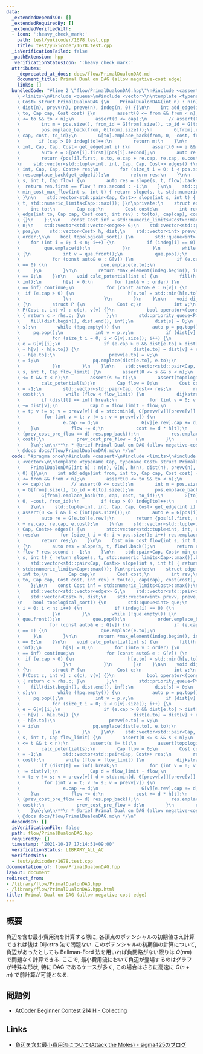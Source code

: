```yaml
---
data:
  _extendedDependsOn: []
  _extendedRequiredBy: []
  _extendedVerifiedWith:
  - icon: ':heavy_check_mark:'
    path: test/yukicoder/1678.test.cpp
    title: test/yukicoder/1678.test.cpp
  _isVerificationFailed: false
  _pathExtension: hpp
  _verificationStatusIcon: ':heavy_check_mark:'
  attributes:
    _deprecated_at_docs: docs/flow/PrimalDualonDAG.md
    document_title: Primal Dual on DAG (allow negative-cost edge)
    links: []
  bundledCode: "#line 2 \"flow/PrimalDualonDAG.hpp\"\n#include <cassert>\n#include\
    \ <limits>\n#include <queue>\n#include <vector>\n\ntemplate <typename Cap, typename\
    \ Cost> struct PrimalDualonDAG {\n    PrimalDualonDAG(int n) : n(n), G(n), h(n),\
    \ dist(n), prevv(n), preve(n), indeg(n, 0) {}\n\n    int add_edge(int from, int\
    \ to, Cap cap, Cost cost) {\n        assert(0 <= from && from < n);\n        assert(0\
    \ <= to && to < n);\n        assert(0 <= cap);\n        // assert(0 <= cost);\n\
    \        int m = pos.size(), from_id = G[from].size(), to_id = G[to].size();\n\
    \        pos.emplace_back(from, G[from].size());\n        G[from].emplace_back(to,\
    \ cap, cost, to_id);\n        G[to].emplace_back(from, 0, -cost, from_id);\n \
    \       if (cap > 0) indeg[to]++;\n        return m;\n    }\n\n    std::tuple<int,\
    \ int, Cap, Cap, Cost> get_edge(int i) {\n        assert(0 <= i && i < (int)pos.size());\n\
    \        auto e = G[pos[i].first][pos[i].second];\n        auto re = G[e.to][e.rev];\n\
    \        return {pos[i].first, e.to, e.cap + re.cap, re.cap, e.cost};\n    }\n\
    \n    std::vector<std::tuple<int, int, Cap, Cap, Cost>> edges() {\n        std::vector<std::tuple<int,\
    \ int, Cap, Cap, Cost>> res;\n        for (size_t i = 0; i < pos.size(); i++)\
    \ res.emplace_back(get_edge(i));\n        return res;\n    }\n\n    Cost min_cost_flow(int\
    \ s, int t, Cap flow) {\n        auto res = slope(s, t, flow).back();\n      \
    \  return res.first == flow ? res.second : -1;\n    }\n\n    std::pair<Cap, Cost>\
    \ min_cost_max_flow(int s, int t) { return slope(s, t, std::numeric_limits<Cap>::max()).back();\
    \ }\n\n    std::vector<std::pair<Cap, Cost>> slope(int s, int t) { return slope(s,\
    \ t, std::numeric_limits<Cap>::max()); }\n\nprivate:\n    struct edge {\n    \
    \    int to;\n        Cap cap;\n        Cost cost;\n        int rev;\n       \
    \ edge(int to, Cap cap, Cost cost, int rev) : to(to), cap(cap), cost(cost), rev(rev)\
    \ {}\n    };\n\n    const Cost inf = std::numeric_limits<Cost>::max();\n    int\
    \ n;\n    std::vector<std::vector<edge>> G;\n    std::vector<std::pair<int, int>>\
    \ pos;\n    std::vector<Cost> h, dist;\n    std::vector<int> prevv, preve, indeg,\
    \ order;\n\n    bool topological_sort() {\n        std::queue<int> que;\n    \
    \    for (int i = 0; i < n; i++) {\n            if (indeg[i] == 0) {\n       \
    \         que.emplace(i);\n            }\n        }\n        while (!que.empty())\
    \ {\n            int v = que.front();\n            que.pop();\n            order.emplace_back(v);\n\
    \            for (const auto& e : G[v]) {\n                if (e.cap > 0 && --indeg[e.to]\
    \ == 0) {\n                    que.emplace(e.to);\n                }\n       \
    \     }\n        }\n\n        return *max_element(indeg.begin(), indeg.end())\
    \ == 0;\n    }\n\n    void calc_potential(int s) {\n        fill(h.begin(), h.end(),\
    \ inf);\n        h[s] = 0;\n        for (int& v : order) {\n            if (h[v]\
    \ == inf) continue;\n            for (const auto& e : G[v]) {\n              \
    \  if (e.cap > 0) {\n                    h[e.to] = std::min(h[e.to], h[v] + e.cost);\n\
    \                }\n            }\n        }\n    }\n\n    void dijkstra(int s)\
    \ {\n        struct P {\n            Cost c;\n            int v;\n           \
    \ P(Cost c, int v) : c(c), v(v) {}\n            bool operator<(const P& rhs) const\
    \ { return c > rhs.c; }\n        };\n        std::priority_queue<P> pq;\n    \
    \    fill(dist.begin(), dist.end(), inf);\n        dist[s] = 0;\n        pq.emplace(dist[s],\
    \ s);\n        while (!pq.empty()) {\n            auto p = pq.top();\n       \
    \     pq.pop();\n            int v = p.v;\n            if (dist[v] < p.c) continue;\n\
    \            for (size_t i = 0; i < G[v].size(); i++) {\n                auto&\
    \ e = G[v][i];\n                if (e.cap > 0 && dist[e.to] > dist[v] + e.cost\
    \ + h[v] - h[e.to]) {\n                    dist[e.to] = dist[v] + e.cost + h[v]\
    \ - h[e.to];\n                    prevv[e.to] = v;\n                    preve[e.to]\
    \ = i;\n                    pq.emplace(dist[e.to], e.to);\n                }\n\
    \            }\n        }\n    }\n\n    std::vector<std::pair<Cap, Cost>> slope(int\
    \ s, int t, Cap flow_limit) {\n        assert(0 <= s && s < n);\n        assert(0\
    \ <= t && t < n);\n        assert(s != t);\n        assert(topological_sort());\n\
    \        calc_potential(s);\n        Cap flow = 0;\n        Cost cost = 0, prev_cost_pre_flow\
    \ = -1;\n        std::vector<std::pair<Cap, Cost>> res;\n        res.emplace_back(flow,\
    \ cost);\n        while (flow < flow_limit) {\n            dijkstra(s);\n    \
    \        if (dist[t] == inf) break;\n            for (int v = 0; v < n; v++) h[v]\
    \ += dist[v];\n            Cap d = flow_limit - flow;\n            for (int v\
    \ = t; v != s; v = prevv[v]) d = std::min(d, G[prevv[v]][preve[v]].cap);\n   \
    \         for (int v = t; v != s; v = prevv[v]) {\n                auto& e = G[prevv[v]][preve[v]];\n\
    \                e.cap -= d;\n                G[v][e.rev].cap += d;\n        \
    \    }\n            flow += d;\n            cost += d * h[t];\n            if\
    \ (prev_cost_pre_flow == d) res.pop_back();\n            res.emplace_back(flow,\
    \ cost);\n            prev_cost_pre_flow = d;\n        }\n        return res;\n\
    \    }\n};\n\n/**\n * @brief Primal Dual on DAG (allow negative-cost edge)\n *\
    \ @docs docs/flow/PrimalDualonDAG.md\n */\n"
  code: "#pragma once\n#include <cassert>\n#include <limits>\n#include <queue>\n#include\
    \ <vector>\n\ntemplate <typename Cap, typename Cost> struct PrimalDualonDAG {\n\
    \    PrimalDualonDAG(int n) : n(n), G(n), h(n), dist(n), prevv(n), preve(n), indeg(n,\
    \ 0) {}\n\n    int add_edge(int from, int to, Cap cap, Cost cost) {\n        assert(0\
    \ <= from && from < n);\n        assert(0 <= to && to < n);\n        assert(0\
    \ <= cap);\n        // assert(0 <= cost);\n        int m = pos.size(), from_id\
    \ = G[from].size(), to_id = G[to].size();\n        pos.emplace_back(from, G[from].size());\n\
    \        G[from].emplace_back(to, cap, cost, to_id);\n        G[to].emplace_back(from,\
    \ 0, -cost, from_id);\n        if (cap > 0) indeg[to]++;\n        return m;\n\
    \    }\n\n    std::tuple<int, int, Cap, Cap, Cost> get_edge(int i) {\n       \
    \ assert(0 <= i && i < (int)pos.size());\n        auto e = G[pos[i].first][pos[i].second];\n\
    \        auto re = G[e.to][e.rev];\n        return {pos[i].first, e.to, e.cap\
    \ + re.cap, re.cap, e.cost};\n    }\n\n    std::vector<std::tuple<int, int, Cap,\
    \ Cap, Cost>> edges() {\n        std::vector<std::tuple<int, int, Cap, Cap, Cost>>\
    \ res;\n        for (size_t i = 0; i < pos.size(); i++) res.emplace_back(get_edge(i));\n\
    \        return res;\n    }\n\n    Cost min_cost_flow(int s, int t, Cap flow)\
    \ {\n        auto res = slope(s, t, flow).back();\n        return res.first ==\
    \ flow ? res.second : -1;\n    }\n\n    std::pair<Cap, Cost> min_cost_max_flow(int\
    \ s, int t) { return slope(s, t, std::numeric_limits<Cap>::max()).back(); }\n\n\
    \    std::vector<std::pair<Cap, Cost>> slope(int s, int t) { return slope(s, t,\
    \ std::numeric_limits<Cap>::max()); }\n\nprivate:\n    struct edge {\n       \
    \ int to;\n        Cap cap;\n        Cost cost;\n        int rev;\n        edge(int\
    \ to, Cap cap, Cost cost, int rev) : to(to), cap(cap), cost(cost), rev(rev) {}\n\
    \    };\n\n    const Cost inf = std::numeric_limits<Cost>::max();\n    int n;\n\
    \    std::vector<std::vector<edge>> G;\n    std::vector<std::pair<int, int>> pos;\n\
    \    std::vector<Cost> h, dist;\n    std::vector<int> prevv, preve, indeg, order;\n\
    \n    bool topological_sort() {\n        std::queue<int> que;\n        for (int\
    \ i = 0; i < n; i++) {\n            if (indeg[i] == 0) {\n                que.emplace(i);\n\
    \            }\n        }\n        while (!que.empty()) {\n            int v =\
    \ que.front();\n            que.pop();\n            order.emplace_back(v);\n \
    \           for (const auto& e : G[v]) {\n                if (e.cap > 0 && --indeg[e.to]\
    \ == 0) {\n                    que.emplace(e.to);\n                }\n       \
    \     }\n        }\n\n        return *max_element(indeg.begin(), indeg.end())\
    \ == 0;\n    }\n\n    void calc_potential(int s) {\n        fill(h.begin(), h.end(),\
    \ inf);\n        h[s] = 0;\n        for (int& v : order) {\n            if (h[v]\
    \ == inf) continue;\n            for (const auto& e : G[v]) {\n              \
    \  if (e.cap > 0) {\n                    h[e.to] = std::min(h[e.to], h[v] + e.cost);\n\
    \                }\n            }\n        }\n    }\n\n    void dijkstra(int s)\
    \ {\n        struct P {\n            Cost c;\n            int v;\n           \
    \ P(Cost c, int v) : c(c), v(v) {}\n            bool operator<(const P& rhs) const\
    \ { return c > rhs.c; }\n        };\n        std::priority_queue<P> pq;\n    \
    \    fill(dist.begin(), dist.end(), inf);\n        dist[s] = 0;\n        pq.emplace(dist[s],\
    \ s);\n        while (!pq.empty()) {\n            auto p = pq.top();\n       \
    \     pq.pop();\n            int v = p.v;\n            if (dist[v] < p.c) continue;\n\
    \            for (size_t i = 0; i < G[v].size(); i++) {\n                auto&\
    \ e = G[v][i];\n                if (e.cap > 0 && dist[e.to] > dist[v] + e.cost\
    \ + h[v] - h[e.to]) {\n                    dist[e.to] = dist[v] + e.cost + h[v]\
    \ - h[e.to];\n                    prevv[e.to] = v;\n                    preve[e.to]\
    \ = i;\n                    pq.emplace(dist[e.to], e.to);\n                }\n\
    \            }\n        }\n    }\n\n    std::vector<std::pair<Cap, Cost>> slope(int\
    \ s, int t, Cap flow_limit) {\n        assert(0 <= s && s < n);\n        assert(0\
    \ <= t && t < n);\n        assert(s != t);\n        assert(topological_sort());\n\
    \        calc_potential(s);\n        Cap flow = 0;\n        Cost cost = 0, prev_cost_pre_flow\
    \ = -1;\n        std::vector<std::pair<Cap, Cost>> res;\n        res.emplace_back(flow,\
    \ cost);\n        while (flow < flow_limit) {\n            dijkstra(s);\n    \
    \        if (dist[t] == inf) break;\n            for (int v = 0; v < n; v++) h[v]\
    \ += dist[v];\n            Cap d = flow_limit - flow;\n            for (int v\
    \ = t; v != s; v = prevv[v]) d = std::min(d, G[prevv[v]][preve[v]].cap);\n   \
    \         for (int v = t; v != s; v = prevv[v]) {\n                auto& e = G[prevv[v]][preve[v]];\n\
    \                e.cap -= d;\n                G[v][e.rev].cap += d;\n        \
    \    }\n            flow += d;\n            cost += d * h[t];\n            if\
    \ (prev_cost_pre_flow == d) res.pop_back();\n            res.emplace_back(flow,\
    \ cost);\n            prev_cost_pre_flow = d;\n        }\n        return res;\n\
    \    }\n};\n\n/**\n * @brief Primal Dual on DAG (allow negative-cost edge)\n *\
    \ @docs docs/flow/PrimalDualonDAG.md\n */\n"
  dependsOn: []
  isVerificationFile: false
  path: flow/PrimalDualonDAG.hpp
  requiredBy: []
  timestamp: '2021-10-17 17:14:51+09:00'
  verificationStatus: LIBRARY_ALL_AC
  verifiedWith:
  - test/yukicoder/1678.test.cpp
documentation_of: flow/PrimalDualonDAG.hpp
layout: document
redirect_from:
- /library/flow/PrimalDualonDAG.hpp
- /library/flow/PrimalDualonDAG.hpp.html
title: Primal Dual on DAG (allow negative-cost edge)
---
```

## 概要
負辺を含む最小費用流を計算する際に, 各頂点のポテンシャルの初期値さえ計算できれば後は Dijkstra 法で問題ない. このポテンシャルの初期値の計算について, 負辺があったとしても Bellman-Ford 法を用いれば負閉路がない限りは $O(nm)$ で問題なく計算できる. ここで, 最小費用流において負辺が登場するのはグラフが特殊な形状, 特に DAG であるケースが多く, この場合はさらに高速に $O(n + m)$ で前計算が可能となる.

## 問題例
- [AtCoder Beginner Contest 214 H - Collecting](https://atcoder.jp/contests/abc214/tasks/abc214_h)

## Links
- [負辺を含む最小費用流について(Attack the Moles) - sigma425のブログ](https://sigma425.hatenablog.com/entry/2014/10/12/122018?utm_source=pocket_mylist)
